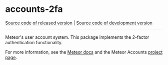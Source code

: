 # accounts-2fa
[Source code of released version](https://github.com/meteor/meteor/tree/master/packages/accounts-2fa) | [Source code of development version](https://github.com/meteor/meteor/tree/devel/packages/accounts-2fa)
***

Meteor's user account system. This package implements the 2-factor authentication functionality.

For more information, see the [Meteor docs](http://docs.meteor.com/#accounts_api) and the Meteor Accounts [project page](https://www.meteor.com/accounts).
